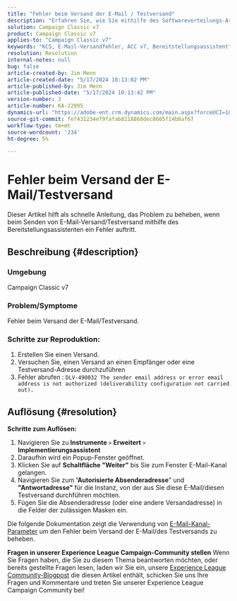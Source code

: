 ```yaml
---
title: "Fehler beim Versand der E-Mail / Testversand"
description: "Erfahren Sie, wie Sie mithilfe des Softwareverteilungs-Assistenten das Adobe Campaign Classic-Problem beheben können, bei dem beim Versand einer E-Mail/eines Testversands ein Fehler auftritt."
solution: Campaign Classic v7
product: Campaign Classic v7
applies-to: "Campaign Classic v7"
keywords: "KCS, E-Mail-Versandfehler, ACC v7, Bereitstellungsassistent"
resolution: Resolution
internal-notes: null
bug: false
article-created-by: Jim Menn
article-created-date: "5/17/2024 10:13:02 PM"
article-published-by: Jim Menn
article-published-date: "5/17/2024 10:13:42 PM"
version-number: 3
article-number: KA-22995
dynamics-url: "https://adobe-ent.crm.dynamics.com/main.aspx?forceUCI=1&pagetype=entityrecord&etn=knowledgearticle&id=b437469d-9a14-ef11-9f8a-6045bd006268"
source-git-commit: fef431234ef9fafab8218860dec8605f14b8af67
workflow-type: tm+mt
source-wordcount: '234'
ht-degree: 5%

---
```


# Fehler beim Versand der E-Mail/Testversand


Dieser Artikel hilft als schnelle Anleitung, das Problem zu beheben, wenn beim Senden von E-Mail-Versand/Testversand mithilfe des Bereitstellungsassistenten ein Fehler auftritt.

## Beschreibung {#description}


### <b>Umgebung</b>

Campaign Classic v7



### <b>Problem/Symptome</b>

Fehler beim Versand der E-Mail/Testversand.

### <b>Schritte zur Reproduktion:</b>

1. Erstellen Sie einen Versand.
2. Versuchen Sie, einen Versand an einen Empfänger oder eine Testversand-Adresse durchzuführen
3. Fehler abrufen : `DLV-490032 The sender email address or error email address is not authorized (deliverability configuration not carried out).`



## Auflösung {#resolution}

<b>Schritte zum Auflösen:</b>
1. Navigieren Sie zu<b> Instrumente </b>`>`  <b>Erweitert</b> `>`  <b>Implementierungsassistent</b>
2. Daraufhin wird ein Popup-Fenster geöffnet.
3. Klicken Sie auf <b>Schaltfläche &quot;Weiter&quot;</b> bis Sie zum Fenster E-Mail-Kanal gelangen.
4. Navigieren Sie zum <b>&#39;Autorisierte Absenderadresse</b>&quot; und<b> &quot;Antwortadresse&quot; </b>für die Instanz, von der aus Sie diese E-Mail/diesen Testversand durchführen möchten.
5. Fügen Sie die Absenderadresse (oder eine andere Versandadresse) in die Felder der zulässigen Masken ein.




Die folgende Dokumentation zeigt die Verwendung von [E-Mail-Kanal-Parameter](https://experienceleague.adobe.com/docs/campaign-classic/using/installing-campaign-classic/initial-configuration/deploying-an-instance.html#email-channel-parameters) um den Fehler beim Versand der E-Mail/des Testversands zu beheben.


<b>Fragen in unserer Experience League Campaign-Community stellen</b>
Wenn Sie Fragen haben, die Sie zu diesem Thema beantworten möchten, oder bereits gestellte Fragen lesen, laden wir Sie ein, unsere [Experience League Community-Blogpost](https://experienceleaguecommunities.adobe.com/t5/adobe-campaign-classic-blogs/introducing-top-kcs-articles-curated-for-your-troubleshooting/bc-p/672426#M132 "Folgen Sie dem Link") die diesen Artikel enthält, schicken Sie uns Ihre Fragen und Kommentare und treten Sie unserer Experience League Campaign Community bei!
